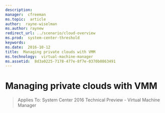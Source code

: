 ```yaml
---
description:  
manager:  cfreeman
ms.topic:  article
author:  rayne-wiselman
ms.author: raynew
redirect_url: ../scenario/cloud-overview
ms.prod:  system-center-threshold
keywords:  
ms.date:  2016-10-12
title:  Managing private clouds with VMM
ms.technology:  virtual-machine-manager
ms.assetid:  8d3a0225-7178-477e-8f7e-0370b0863491
---
```


# Managing private clouds with VMM

>Applies To: System Center 2016 Technical Preview - Virtual Machine Manager
